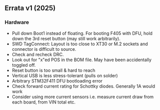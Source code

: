 ## Errata v1 (2025)

### Hardware

- Pull down Boot1 instead of floating. For booting F405 with DFU, hold down the 3rd reset button (may still work arbitrarily).
- SWD TagConnect: Layout is too close to XT30 or M.2 sockets and connector is difficult to source.
- Check and recheck DRC.
- Look out for "x"ed POS in the BOM file. May have been accidentally toggled off.
- Reset button is too small & hard to reach
- Vertical USB is less stress-tolerant (pulls on solder)
- Arbitrary STM32F411 DFU bootloading error
- Check forward current rating for Schottky diodes. Generally 1A would work
- Consider using more current sensors i.e. measure current draw from each board, from VIN total etc.
